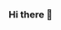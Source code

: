 ### Hi there 👋

<!--
**SamratRode/SamratRode** is a ✨ _special_ ✨ repository because its `README.md` (this file) appears on your GitHub profile.

Here are some ideas to get you started:

- 🔭 I’m currently working on Deep Learning
- 🌱 I’m currently learning Natural Language processing
- 👯 I’m looking to collaborate on Competitive proramming
- 🤔 I’m looking for help with neural networks
- 💬 Ask me about ML , AI, CP and Web Dev
- 📫 How to reach me: LinkedIn - https://www.linkedin.com/in/samrat-rode-39088219b/ 
- ⚡ Fun fact: Every one is a student
-->
